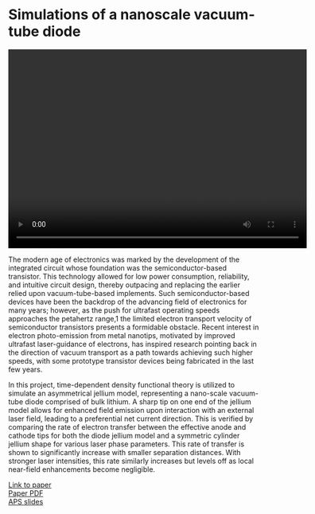 # Simulations of a nanoscale vacuum-tube diode

<video height="400" width="600" controls autoplay loop>
  <source src="/videos/nano_diode.mp4" type="video/mp4">
</video>

The modern age of electronics was marked by the development of the integrated circuit whose foundation was the semiconductor-based transistor. This technology allowed for low power consumption, reliability, and intuitive circuit design, thereby outpacing and replacing the earlier relied upon vacuum-tube-based implements. Such semiconductor-based devices have been the backdrop of the advancing field of electronics for many years; however, as the push for ultrafast operating speeds approaches the petahertz range,1 the limited electron transport velocity of semiconductor transistors presents a formidable obstacle. Recent interest in electron photo-emission from metal nanotips, motivated by improved ultrafast laser-guidance of electrons, has inspired research pointing back in the direction of vacuum transport as a path towards achieving such higher speeds, with some prototype transistor devices being fabricated in the last few years.

In this project, time-dependent density functional theory is utilized to simulate an asymmetrical jellium model, representing a nano-scale vacuum-tube diode comprised of bulk lithium. A sharp tip on one end of the jellium model allows for enhanced field emission upon interaction with an external laser field, leading to a preferential net current direction. This is verified by comparing the rate of electron transfer between the effective anode and cathode tips for both the diode jellium model and a symmetric cylinder jellium shape for various laser phase parameters. This rate of transfer is shown to significantly increase with smaller separation distances. With stronger laser intensities, this rate similarly increases but levels off as local near-field enhancements become negligible.

<p>
  <a href="https://aip.scitation.org/doi/abs/10.1063/1.5019259">Link to paper</a><br>
  <a href="/pdf/Kidd-Xu.pdf">Paper PDF</a><br>
  <a href="/pdf/APS_March_Xu_030618.pdf">APS slides</a><br>
</p>
